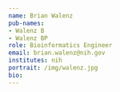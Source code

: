 ```yaml
---
name: Brian Walenz
pub-names:
- Walenz B
- Walenz BP
role: Bioinformatics Engineer
email: brian.walenz@nih.gov
institutes: nih
portrait: /img/walenz.jpg
bio:
---
```


